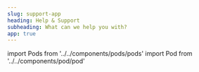 ```yaml
---
slug: support-app
heading: Help & Support
subheading: What can we help you with?
app: true
---
```

import Pods from '../../components/pods/pods'
import Pod from '../../components/pod/pod'

<Pods>
  <Pod link={'/faqs-app'} heading={'Faqs'} description={'Answers to common questions'} type={'faqs'}/>
  <Pod link={'/coming-soon-app'} heading={'Knowledge base'} description={'Articles and News'} type={'knowledge'}/>
  <Pod link={'/legals-app'} heading={'Legals'} description={'T&Cs and other documents'} type={'legals'}/>
  <Pod link={'/contact-us-app'} heading={'Contact us'} description={'Email our support team'} type={'contact'}/>
</Pods>